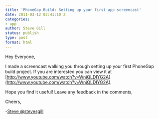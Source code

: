 ```yaml
---
title: 'PhoneGap Build: Setting up your first app screencast'
date: 2011-03-12 02:41:10 Z
categories:
- app
author: Steve Gill
status: publish
type: post
format: html
---
```


Hey Everyone,

I made a screencast walking you through setting up your first PhoneGap build project. If you are interested you can view it at [http://www.youtube.com/watch?v=WnjQLDIYG2A](http://www.youtube.com/watch?v=WnjQLDIYG2A).

Hope you find it useful! Leave any feedback in the comments,

Cheers,

-[Steve @stevesgill](https://twitter.com/stevesgill)
